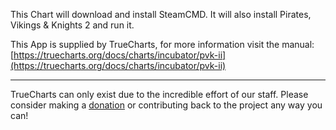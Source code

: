 This Chart will download and install SteamCMD. It will also install Pirates, Vikings &amp; Knights 2 and run it.

This App is supplied by TrueCharts, for more information visit the manual: [https://truecharts.org/docs/charts/incubator/pvk-ii](https://truecharts.org/docs/charts/incubator/pvk-ii)

---

TrueCharts can only exist due to the incredible effort of our staff.
Please consider making a [donation](https://truecharts.org/docs/about/sponsor) or contributing back to the project any way you can!

